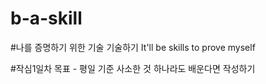 # b-a-skill
#나를 증명하기 위한 기술 기술하기
It'll be skills to prove myself

#작심1일차 목표 - 평일 기준 사소한 것 하나라도 배운다면 작성하기
